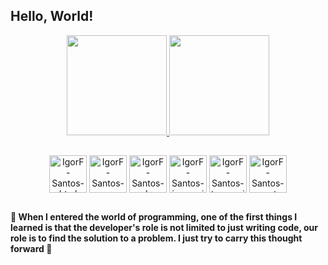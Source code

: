 ## Hello, World!


<div align="center">  
  <a href="https://github.com/IgorF-Santos">
    <img height="160em" src="https://github-readme-stats.vercel.app/api?username=IgorF-Santos&count_private=true&show_icons=true&theme=radical">
    <img height="160em" src="https://github-readme-stats.vercel.app/api/top-langs/?username=IgorF-Santos&layout=compact&theme=radical">
  </a>
</div>

##

<div align="center">
  <img align="center" alt="IgorF-Santos-html" width="60" src="https://cdn.jsdelivr.net/gh/devicons/devicon/icons/html5/html5-original.svg"/>
  <img align="center" alt="IgorF-Santos-css" width="60" src="https://cdn.jsdelivr.net/gh/devicons/devicon/icons/css3/css3-original.svg" />
  <img align="center" alt="IgorF-Santos-php" width="60" src="https://cdn.jsdelivr.net/gh/devicons/devicon/icons/php/php-original.svg" />
  <img align="center" alt="IgorF-Santos-javascript" width="60" src="https://cdn.jsdelivr.net/gh/devicons/devicon/icons/javascript/javascript-plain.svg" /> 
  <img align="center" alt="IgorF-Santos-typescript" width="60" src="https://cdn.jsdelivr.net/gh/devicons/devicon/icons/typescript/typescript-original.svg" />
  <img align="center" alt="IgorF-Santos-react-native" width="60" src="https://cdn.jsdelivr.net/gh/devicons/devicon/icons/react/react-original.svg" />
</div>

##

#### 💭 When I entered the world of programming, one of the first things I learned is that the developer's role is not limited to just writing code, our role is to find the solution to a problem. I just try to carry this thought forward 🙂

